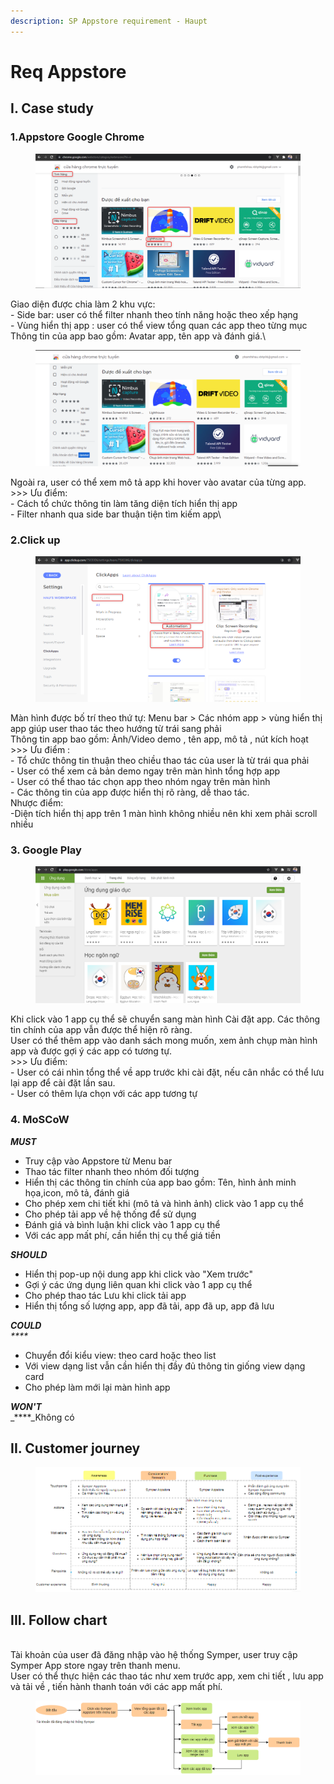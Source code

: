 ```yaml
---
description: SP Appstore requirement - Haupt
---
```


# Req Appstore

## I. Case study

### 1.Appstore Google Chrome

<figure><img src="../../.gitbook/assets/image (20).png" alt=""><figcaption></figcaption></figure>

Giao diện được chia làm 2 khu vực:\
\- Side bar: user có thể filter nhanh theo tính năng hoặc theo xếp hạng\
\- Vùng hiển thị app : user có thể view tổng quan các app theo từng mục\
Thông tin của app bao gồm: Avatar app, tên app và đánh giá.\\

<figure><img src="../../.gitbook/assets/image (28).png" alt=""><figcaption></figcaption></figure>

Ngoài ra, user có thể xem mô tả app khi hover vào avatar của từng app.\
\>>> Ưu điểm:\
\- Cách tổ chức thông tin làm tăng diện tích hiển thị app\
\- Filter nhanh qua side bar thuận tiện tìm kiếm app\\

### 2.Click up

<figure><img src="../../.gitbook/assets/image (18).png" alt=""><figcaption></figcaption></figure>

Màn hình được bố trí theo thứ tự: Menu bar > Các nhóm app > vùng hiển thị app giúp user thao tác theo hướng từ trái sang phải\
Thông tin app bao gồm: Ảnh/Video demo , tên app, mô tả , nút kích hoạt\
\>>> Ưu điểm :\
\- Tổ chức thông tin thuận theo chiều thao tác của user là từ trái qua phải\
\- User có thể xem cả bản demo ngay trên màn hình tổng hợp app\
\- User có thể thao tác chọn app theo nhóm ngay trên màn hình\
\- Các thông tin của app được hiển thị rõ ràng, dễ thao tác.\
Nhược điểm:\
\-Diện tích hiển thị app trên 1 màn hình không nhiều nên khi xem phải scroll nhiều

### 3. Google Play

<figure><img src="../../.gitbook/assets/image (15).png" alt=""><figcaption></figcaption></figure>

Khi click vào 1 app cụ thể sẽ chuyển sang màn hình Cài đặt app. Các thông tin chính của app vẫn được thể hiện rõ ràng.\
User có thể thêm app vào danh sách mong muốn, xem ảnh chụp màn hình app và được gợi ý các app có tương tự.\
\>>> Ưu điểm:\
\- User có cái nhìn tổng thể về app trước khi cài đặt, nếu cân nhắc có thể lưu lại app để cài đặt lần sau.\
\- User có thêm lựa chọn với các app tương tự

### 4. MoSCoW

_**MUST**_

* Truy cập vào Appstore từ Menu bar
* Thao tác filter nhanh theo nhóm đối tượng
* Hiển thị các thông tin chính của app bao gồm: Tên, hình ảnh minh họa,icon, mô tả, đánh giá
* Cho phép xem chi tiết khi (mô tả và hình ảnh) click vào 1 app cụ thể
* Cho phép tải app về hệ thống để sử dụng
* Đánh giá và bình luận khi click vào 1 app cụ thể
* Với các app mất phí, cần hiển thị cụ thể giá tiền

_**SHOULD**_

* Hiển thị pop-up nội dung app khi click vào "Xem trước"
* Gợi ý các ứng dụng liên quan khi click vào 1 app cụ thể
* Cho phép thao tác Lưu khi click tải app
* Hiển thị tổng số lượng app, app đã tải, app đã up, app đã lưu

_**COULD**_\
_\*\*\*\*_

* Chuyển đổi kiểu view: theo card hoặc theo list
* Với view dạng list vẫn cần hiển thị đầy đủ thông tin giống view dạng card
* Cho phép làm mới lại màn hình app

_**WON'T**_\
\_\*\*\*\*\_Không có

## II. Customer journey

<figure><img src="../../.gitbook/assets/image (22).png" alt=""><figcaption></figcaption></figure>

## III. Follow chart

\
Tài khoản của user đã đăng nhập vào hệ thống Symper, user truy cập Symper App store ngay trên thanh menu.\
User có thể thực hiện các thao tác như xem trước app, xem chi tiết , lưu app và tải về , tiến hành thanh toán với các app mất phí.

<figure><img src="../../.gitbook/assets/image (25).png" alt=""><figcaption></figcaption></figure>
